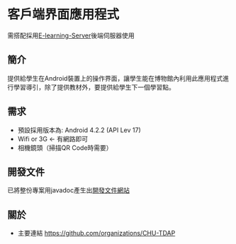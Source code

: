 客戶端界面應用程式
===
需搭配採用[E-learning-Server](https://github.com/CHU-TDAP/E-learning-Server)後端伺服器使用

## 簡介
提供給學生在Android裝置上的操作界面，讓學生能在博物館內利用此應用程式進行學習導引，除了提供教材外，要提供給學生下一個學習點。

## 需求
- 預設採用版本為: Android 4.2.2 (API Lev 17)
- Wifi or 3G <- 有網路即可
- 相機鏡頭（掃描QR Code時需要）

## 開發文件
已將整份專案用javadoc產生出[開發文件網站](CHU-TDAP/E-learning-Android/blob/master/doc/index.html)

## 關於
- 主要連結 <https://github.com/organizations/CHU-TDAP>